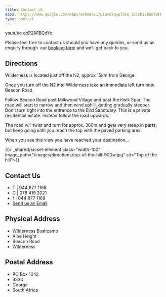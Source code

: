 ```yaml
---
title: Contact Us
maps: https://www.google.com/maps/embed/v1/place?q=place_id:ChIJeamlQFMc1h0RSVrpwk3iOQ8&key=AIzaSyA18kP2XrlRrHEN3yxB0XyCUeqUTDvBdvQ&zoom=12
type: contact
---
```

youtube cbP2N1BQdYc

Please feel free to contact us should you have any queries, or send us an enquiry through  our [booking form](http://www.wildernessbushcamp.co.za/bookings-enquiries/ "Make a Booking") and we’ll get back to you.

## Directions

Wilderness is located just off the N2, approx 15km from George.

Once you turn off the N2 into Wilderness take an immediate left turn onto Beacon Road. 

Follow Beacon Road past Milkwood Village and past the Kwik Spar. The road will start to narrow and then wind uphill, getting gradually steeper. Don’t turn right into the entrance to the Bird Sanctuary. This is a private residential estate. Instead follow the road upwards.

The road will twist and turn for approx. 300m and gets very steep in parts, but keep going until you reach the top with the paved parking area. 

When you see this view you have reached your destination…

{{< _shared/srcset-element class="width-100" image_path="/images/directions/top-of-the-hill-900w.jpg" alt="Top of the hill">}}

## Contact Us

* T | 044 877 1168  
* C | 078 419 2021  
* f | 044 877 1168  
* [Send us an Email](mailto:info@wildernessbushcamp.co.za "Email us")

## Physical Address

* Wilderness Bushcamp  
* Aloe Height  
* Beacon Road  
* Wilderness

## Postal Address

* PO Box 1042  
* 6530  
* George  
* South Africa